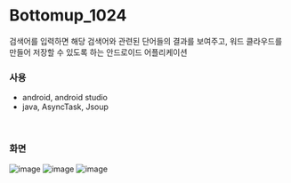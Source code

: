 # Bottomup_1024

검색어를 입력하면 해당 검색어와 관련된 단어들의 결과를 보여주고, 워드 클라우드를 만들어 저장할 수 있도록 하는 안드로이드 어플리케이션

### 사용
 - android, android studio
 - java, AsyncTask, Jsoup

<br>

### 화면

![image](https://user-images.githubusercontent.com/61993128/193552127-e4e88b74-91c2-440a-88ae-72c70bf7dba9.png)
![image](https://user-images.githubusercontent.com/61993128/193552141-6cc1c527-4b54-48e8-845f-631302488fd0.png)
![image](https://user-images.githubusercontent.com/61993128/193552150-045c0081-0dbf-4b87-8390-65b67fbdb7e9.png)
